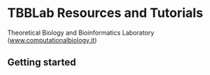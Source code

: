 # TBBLab Resources and Tutorials

Theoretical Biology and Bioinformatics Laboratory (www.computationalbiology.it)

## Getting started
